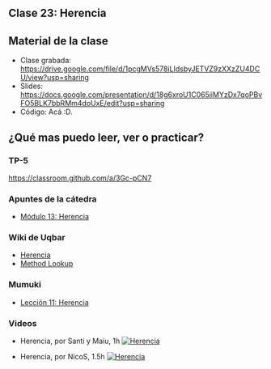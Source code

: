 ## Clase 23: Herencia

## Material de la clase

- Clase grabada: https://drive.google.com/file/d/1pcgMVs578iLIdsbyJETVZ9zXXzZU4DCU/view?usp=sharing
- Slides: https://docs.google.com/presentation/d/18g6xroU1C065iiMYzDx7qoPBvFO5BLK7bbRMm4doUxE/edit?usp=sharing
- Código: Acá :D.

## ¿Qué mas puedo leer, ver o practicar?

### TP-5

https://classroom.github.com/a/3Gc-pCN7

### Apuntes de la cátedra
- [Módulo 13: Herencia](https://docs.google.com/document/d/1KdG7NrKPgPh4bAcyLuDG2G1iWP7Ze2GFs91qzlvDKqI/edit)

### Wiki de Uqbar

- [Herencia](https://wiki.uqbar.org/wiki/articles/herencia.html)
- [Method Lookup](https://wiki.uqbar.org/wiki/articles/method-lookup.html)

### Mumuki

- [Lección 11: Herencia](https://mumuki.io/pdep-utn/lessons/722-programacion-con-objetos-herencia)

### Videos

- Herencia, por Santi y Maiu, 1h
[![Herencia](https://img.youtube.com/vi/kMSqJUcLRts/0.jpg)](https://youtu.be/kMSqJUcLRts "Herencia")

- Herencia, por NicoS, 1.5h
[![Herencia](https://img.youtube.com/vi/bTaIWujOfMw/0.jpg)](https://youtu.be/bTaIWujOfMw "Herencia")
